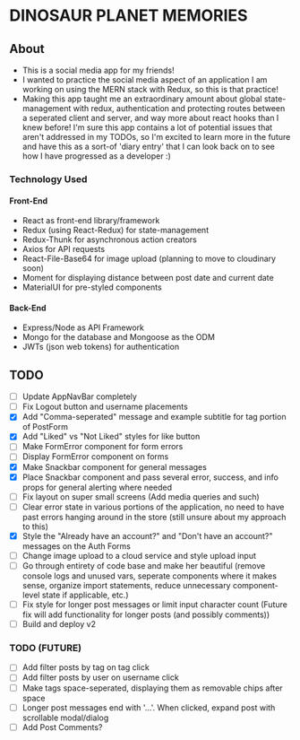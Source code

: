 # DINOSAUR PLANET MEMORIES

## About

- This is a social media app for my friends!
- I wanted to practice the social media aspect of an application I am working on using the MERN stack with Redux, so this is that practice!
- Making this app taught me an extraordinary amount about global state-management with redux, authentication and protecting routes between a seperated client and server, and way more about react hooks than I knew before! I'm sure this app contains a lot of potential issues that aren't addressed in my TODOs, so I'm excited to learn more in the future and have this as a sort-of 'diary entry' that I can look back on to see how I have progressed as a developer :)

### Technology Used

#### Front-End

- React as front-end library/framework
- Redux (using React-Redux) for state-management
- Redux-Thunk for asynchronous action creators
- Axios for API requests
- React-File-Base64 for image upload (planning to move to cloudinary soon)
- Moment for displaying distance between post date and current date
- MaterialUI for pre-styled components

#### Back-End

- Express/Node as API Framework
- Mongo for the database and Mongoose as the ODM
- JWTs (json web tokens) for authentication

## TODO

- [ ] Update AppNavBar completely
- [ ] Fix Logout button and username placements
- [x] Add "Comma-seperated" message and example subtitle for tag portion of PostForm
- [x] Add "Liked" vs "Not Liked" styles for like button
- [ ] Make FormError component for form errors
- [ ] Display FormError component on forms
- [x] Make Snackbar component for general messages
- [x] Place Snackbar component and pass several error, success, and info props for general alerting where needed
- [ ] Fix layout on super small screens (Add media queries and such)
- [ ] Clear error state in various portions of the application, no need to have past errors hanging around in the store (still unsure about my approach to this)
- [x] Style the "Already have an account?" and "Don't have an account?" messages on the Auth Forms
- [ ] Change image upload to a cloud service and style upload input
- [ ] Go through entirety of code base and make her beautiful (remove console logs and unused vars, seperate components where it makes sense, organize import statements, reduce unnecessary component-level state if applicable, etc.)
- [ ] Fix style for longer post messages or limit input character count (Future fix will add functionality for longer posts (and possibly comments))
- [ ] Build and deploy v2

### TODO (FUTURE)

- [ ] Add filter posts by tag on tag click
- [ ] Add filter posts by user on username click
- [ ] Make tags space-seperated, displaying them as removable chips after space
- [ ] Longer post messages end with '...'. When clicked, expand post with scrollable modal/dialog
- [ ] Add Post Comments?
